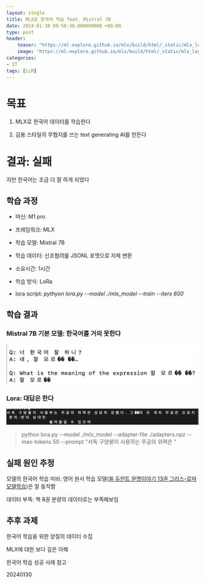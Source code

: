 ```yaml
---
layout: single
title: MLX로 한국어 학습 feat. Mistral 7B
date: 2024-01-30 09:50:30.000000000 +09:00
type: post
header:
    teaser: "https://ml-explore.github.io/mlx/build/html/_static/mlx_logo.png"
    image: "https://ml-explore.github.io/mlx/build/html/_static/mlx_logo.png"
categories:
- IT
tags: [LLM]
---
```


목표
==

1.  MLX로 한국어 데이터를 학습한다
    
2.  김용 스타일의 무협지를 쓰는 text generating AI를 만든다
    

결과: 실패
======

지만 한국어는 조금 더 잘 하게 되었다

학습 과정
-----

*   머신: M1 pro
    
*   프레임워크: MLX
    
*   학습 모델: Mistral 7B
    
*   학습 데이터: 신조협려를 JSONL 포맷으로 자체 변환
    
*   소요시간: 1시간
    
*   학습 방식: LoRa
*   lora script: _pythyon lora.py --model ./mlx\_model --train --iters 600_
    

  

학습 결과
-----

### Mistral 7B 기본 모델: 한국어를 거의 못한다
![fail](/assets/images/2024-01-30-korean-kim-yong-mlx%20copy/fail.png)

### Lora: 대답은 한다
![half](/assets/images/2024-01-30-korean-kim-yong-mlx%20copy/half-success.png)
> python lora.py --model ./mlx\_model --adapter-file ./adapters.npz --max-tokens 50 --prompt "서독 구양봉이 사용하는 무공의 위력은 "

실패 원인 추정
--------

모델의 한국어 학습 미비: 영어 원서 학습 모델([윌 듀란트 문명이야기 13권 그리스-로마  모델학습](https://huggingface.co/mlx-community/mistral-7b-v0.1-GreeceRome-v0.1))은 잘 동작함

데이터 부족: 책 8권 분량의 데이터로는 부족해보임

  

추후 과제
-----

한국어 학습을 위한 양질의 데이터 수집

MLX에 대한 보다 깊은 이해

한국어 학습 성공 사례 참고

20240130
